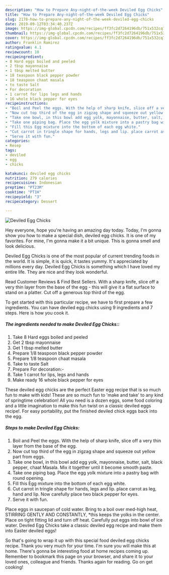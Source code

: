 ```yaml
---
description: "How to Prepare Any-night-of-the-week Deviled Egg Chicks"
title: "How to Prepare Any-night-of-the-week Deviled Egg Chicks"
slug: 2178-how-to-prepare-any-night-of-the-week-deviled-egg-chicks
date: 2019-09-12T03:34:40.237Z
image: https://img-global.cpcdn.com/recipes/ff3fc2d7264196db/751x532cq70/deviled-egg-chicks-recipe-main-photo.jpg
thumbnail: https://img-global.cpcdn.com/recipes/ff3fc2d7264196db/751x532cq70/deviled-egg-chicks-recipe-main-photo.jpg
cover: https://img-global.cpcdn.com/recipes/ff3fc2d7264196db/751x532cq70/deviled-egg-chicks-recipe-main-photo.jpg
author: Franklin Ramirez
ratingvalue: 4.1
reviewcount: 10
recipeingredient:
- 8 Hard eggs boiled and peeled
- 2 tbsp mayonnaise
- 1 tbsp melted butter
- 18 teaspoon black pepper powder
- 18 teaspoon chaat masala
- to taste Salt
- For decoration
- 1 carrot for lips legs and hands
- 16 whole black pepper for eyes
recipeinstructions:
- "Boil and Peel the eggs. With the help of sharp knife, slice off a very thin layer from the base of the egg."
- "Now cut top third of the egg in zigzag shape and squeeze out yellow part from eggs."
- "Take one bowl, in this bowl add egg yolk, mayonnaise, butter, salt, black pepper, chaat Masala. Mix it together until it become smooth paste."
- "Take one piping bag. Place the egg yolk mixture into a pastry bag with round opening."
- "Fill this Egg mixture into the bottom of each egg white."
- "Cut carrot in tringle shape for hands, legs and lip. place carrot as leg, hand and lip. Now carefully place two black pepper for eyes."
- "Serve it with fun."
categories:
- Resep
tags:
- deviled
- egg
- chicks

katakunci: deviled egg chicks
nutrition: 279 calories
recipecuisine: Indonesian
preptime: "PT23M"
cooktime: "PT1H"
recipeyield: "3"
recipecategory: Dessert

---
```



![Deviled Egg Chicks](https://img-global.cpcdn.com/recipes/ff3fc2d7264196db/751x532cq70/deviled-egg-chicks-recipe-main-photo.jpg)

Hey everyone, hope you're having an amazing day today. Today, I'm gonna show you how to make a special dish, deviled egg chicks. It is one of my favorites. For mine, I'm gonna make it a bit unique. This is gonna smell and look delicious.

Deviled Egg Chicks is one of the most popular of current trending foods in the world. It is simple, it is quick, it tastes yummy. It's appreciated by millions every day. Deviled Egg Chicks is something which I have loved my entire life. They are nice and they look wonderful.

Read Customer Reviews &amp; Find Best Sellers. With a sharp knife, slice off a very thin layer from the base of the egg - this will give it a flat surface to stand on a platter. Cut off a generous top third of the egg.


To get started with this particular recipe, we have to first prepare a few ingredients. You can have deviled egg chicks using 9 ingredients and 7 steps. Here is how you cook it.

##### The ingredients needed to make Deviled Egg Chicks::

1. Take 8 Hard eggs boiled and peeled
1. Get 2 tbsp mayonnaise
1. Get 1 tbsp melted butter
1. Prepare 1/8 teaspoon black pepper powder
1. Prepare 1/8 teaspoon chaat masala
1. Take to taste Salt
1. Prepare For decoration:-
1. Take 1 carrot for lips, legs and hands
1. Make ready 16 whole black pepper for eyes


These deviled egg chicks are the perfect Easter egg recipe that is so much fun to make with kids! These are so much fun to &#39;make and take&#39; to any kind of springtime celebration! All you need is a dozen eggs, some food coloring and a little imagination to make this fun twist on a classic deviled eggs recipe!. For easy portability, put the finished deviled chick eggs back into the egg. 

##### Steps to make Deviled Egg Chicks:

1. Boil and Peel the eggs. With the help of sharp knife, slice off a very thin layer from the base of the egg.
1. Now cut top third of the egg in zigzag shape and squeeze out yellow part from eggs.
1. Take one bowl, in this bowl add egg yolk, mayonnaise, butter, salt, black pepper, chaat Masala. Mix it together until it become smooth paste.
1. Take one piping bag. Place the egg yolk mixture into a pastry bag with round opening.
1. Fill this Egg mixture into the bottom of each egg white.
1. Cut carrot in tringle shape for hands, legs and lip. place carrot as leg, hand and lip. Now carefully place two black pepper for eyes.
1. Serve it with fun.


Place eggs in saucepan of cold water. Bring to a boil over med-high heat, STIRRING GENTLY AND CONSTANTLY, *this keeps the yolks in the center. Place on tight fitting lid and turn off heat. Carefully put eggs into bowl of ice water. Deviled Egg Chicks take a classic deviled egg recipe and make them into Easter deviled eggs! 

So that's going to wrap it up with this special food deviled egg chicks recipe. Thank you very much for your time. I'm sure you will make this at home. There's gonna be interesting food at home recipes coming up. Remember to bookmark this page on your browser, and share it to your loved ones, colleague and friends. Thanks again for reading. Go on get cooking!
